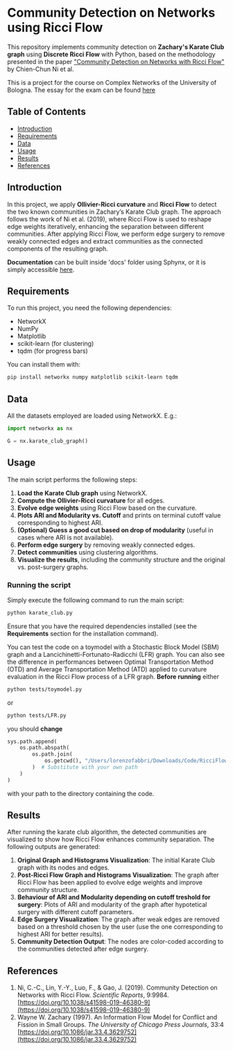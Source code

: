 # Community Detection on Networks using Ricci Flow
This repository implements community detection on **Zachary's Karate Club graph** using **Discrete Ricci Flow** with Python, based on the methodology presented in the paper ["Community Detection on Networks with Ricci Flow"](https://doi.org/10.1038/s41598-019-46380-9) by Chien-Chun Ni et al.

This is a project for the course on Complex Networks of the University of Bologna.
The essay for the exam can be found [here](latex/DiscreteRicciFlow.pdf)

## Table of Contents
  - [Introduction](#introduction)
  - [Requirements](#requirements)
  - [Data](#data)
  - [Usage](#usage)
  - [Results](#results)
  - [References](#references)

## Introduction
In this project, we apply **Ollivier-Ricci curvature** and **Ricci Flow** to detect the two known communities in Zachary’s Karate Club graph. The approach follows the work of Ni et al. (2019), where Ricci Flow is used to reshape edge weights iteratively, enhancing the separation between different communities. After applying Ricci Flow, we perform edge surgery to remove weakly connected edges and extract communities as the connected components of the resulting graph.

**Documentation** can be built inside 'docs' folder using Sphynx, or it is simply accessible [here](https://ricciflowdocumentation.netlify.app/).

## Requirements
To run this project, you need the following dependencies:

- NetworkX
- NumPy
- Matplotlib
- scikit-learn (for clustering)
- tqdm (for progress bars)

You can install them with:

```bash
pip install networkx numpy matplotlib scikit-learn tqdm
```

## Data
All the datasets employed are loaded using NetworkX. E.g.:

```python
import networkx as nx

G = nx.karate_club_graph()
```


## Usage
The main script performs the following steps:

1. **Load the Karate Club graph** using NetworkX.
2. **Compute the Ollivier-Ricci curvature** for all edges.
3. **Evolve edge weights** using Ricci Flow based on the curvature.
4. **Plots ARI and Modularity vs. Cutoff** and prints on terminal cutoff value corresponding to highest ARI.
5. **(Optional) Guess a good cut based on drop of modularity** (useful in cases where ARI is not available).
6. **Perform edge surgery** by removing weakly connected edges.
7. **Detect communities** using clustering algorithms.
8. **Visualize the results**, including the community structure and the original vs. post-surgery graphs.

### Running the script
Simply execute the following command to run the main script:

```bash
python karate_club.py
```

Ensure that you have the required dependencies installed (see the **Requirements** section for the installation command).

You can test the code on a toymodel with a Stochastic Block Model (SBM) graph and a Lancichinetti-Fortunato-Radicchi (LFR) graph. 
You can also see the difference in performances between Optimal Transportation Method (OTD) and Average Transportation Method (ATD) applied to curvature evaluation in the Ricci Flow process of a LFR graph.
**Before running** either 
```bash
python tests/toymodel.py
```
or 
```bash
python tests/LFR.py
```

you should **change** 

```toymodel/LFR.py
sys.path.append(
    os.path.abspath(
        os.path.join(
            os.getcwd(), "/Users/lorenzofabbri/Downloads/Code/RicciFlowNetwork"
        )  # Substitute with your own path
    )
)
```
with your path to the directory containing the code.

## Results
After running the karate club algorithm, the detected communities are visualized to show how Ricci Flow enhances community separation. The following outputs are generated:

1. **Original Graph and Histograms Visualization**: The initial Karate Club graph with its nodes and edges.
2. **Post-Ricci Flow Graph and Histograms Visualization**: The graph after Ricci Flow has been applied to evolve edge weights and improve community structure.
3. **Behaviour of ARI and Modularity depending on cutoff treshold for surgery**: Plots of ARI and modularity of the graph after hypotetical surgery with different cutoff parameters.
4. **Edge Surgery Visualization**: The graph after weak edges are removed based on a threshold chosen by the user (use the one corresponding to highest ARI for better results).
5. **Community Detection Output**: The nodes are color-coded according to the communities detected after edge surgery.

## References
1. Ni, C.-C., Lin, Y.-Y., Luo, F., & Gao, J. (2019). Community Detection on Networks with Ricci Flow. *Scientific Reports*, 9:9984. [https://doi.org/10.1038/s41598-019-46380-9](https://doi.org/10.1038/s41598-019-46380-9)
2. Wayne W. Zachary (1997). An Information Flow Model for Conflict and Fission in Small Groups. *The University of Chicago Press Journals*, 33:4 [https://doi.org/10.1086/jar.33.4.3629752](https://doi.org/10.1086/jar.33.4.3629752)
